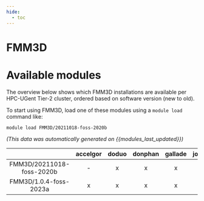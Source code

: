 ```yaml
---
hide:
  - toc
---
```


FMM3D
=====

# Available modules


The overview below shows which FMM3D installations are available per HPC-UGent Tier-2 cluster, ordered based on software version (new to old).

To start using FMM3D, load one of these modules using a `module load` command like:

```shell
module load FMM3D/20211018-foss-2020b
```

*(This data was automatically generated on {{modules_last_updated}})*  

| |accelgor|doduo|donphan|gallade|joltik|shinx|skitty|
| :---: | :---: | :---: | :---: | :---: | :---: | :---: | :---: |
|FMM3D/20211018-foss-2020b|-|x|x|x|x|-|-|
|FMM3D/1.0.4-foss-2023a|x|x|x|x|x|x|x|
